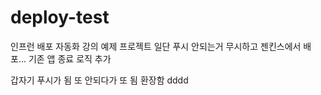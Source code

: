 # deploy-test
인프런 배포 자동화 강의 예제 프로젝트
일단 푸시 안되는거 무시하고 젠킨스에서 배포... 기존 앱 종료 로직 추가


갑자기 푸시가 됨 또 안되다가 또 됨 환장함
dddd
